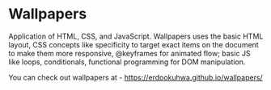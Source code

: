 # Wallpapers

Application of HTML, CSS, and JavaScript.
Wallpapers uses the basic HTML layout, CSS concepts like specificity to target exact items on the document to make them more responsive, @keyframes for animated flow; basic JS like loops, conditionals, functional programming for DOM manipulation.

You can check out wallpapers at - https://erdookuhwa.github.io/wallpapers/
